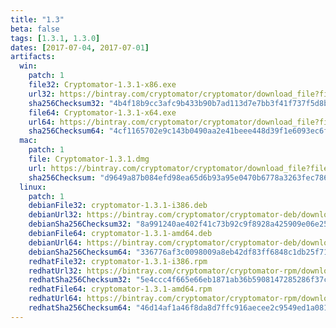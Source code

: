 ```yaml
---
title: "1.3"
beta: false
tags: [1.3.1, 1.3.0]
dates: [2017-07-04, 2017-07-01]
artifacts:
  win:
    patch: 1
    file32: Cryptomator-1.3.1-x86.exe
    url32: https://bintray.com/cryptomator/cryptomator/download_file?file_path=Cryptomator-1.3.1-x86.exe
    sha256Checksum32: "4b4f18b9cc3afc9b433b90b7ad113d7e7bb3f41f737f5d8bf4176e5e0ab74be3"
    file64: Cryptomator-1.3.1-x64.exe
    url64: https://bintray.com/cryptomator/cryptomator/download_file?file_path=Cryptomator-1.3.1-x64.exe
    sha256Checksum64: "4cf1165702e9c143b0490aa2e41beee448d39f1e6093ec6f17b988f98c3bffb4"
  mac:
    patch: 1
    file: Cryptomator-1.3.1.dmg
    url: https://bintray.com/cryptomator/cryptomator/download_file?file_path=Cryptomator-1.3.1.dmg
    sha256Checksum: "d9649a87b084efd98ea65d6b93a95e0470b6778a3263fec786fddba818c7f140"
  linux:
    patch: 1
    debianFile32: cryptomator-1.3.1-i386.deb
    debianUrl32: https://bintray.com/cryptomator/cryptomator-deb/download_file?file_path=cryptomator-1.3.1-i386.deb
    debianSha256Checksum32: "8a991240ae402f41c73b92c9f8928a425909e06e25de4fc97a11833ab6a901a1"
    debianFile64: cryptomator-1.3.1-amd64.deb
    debianUrl64: https://bintray.com/cryptomator/cryptomator-deb/download_file?file_path=cryptomator-1.3.1-amd64.deb
    debianSha256Checksum64: "336776af3c0098009a8eb42df83ff6848c1db25f713e98e05123358004bedab1"
    redhatFile32: cryptomator-1.3.1-i386.rpm
    redhatUrl32: https://bintray.com/cryptomator/cryptomator-rpm/download_file?file_path=cryptomator-1.3.1-i386.rpm
    redhatSha256Checksum32: "5e4ccc4f665e66eb1871ab36b5908147285286f37c4cae7c29f5c6f6f1dafa13"
    redhatFile64: cryptomator-1.3.1-amd64.rpm
    redhatUrl64: https://bintray.com/cryptomator/cryptomator-rpm/download_file?file_path=cryptomator-1.3.1-amd64.rpm
    redhatSha256Checksum64: "46d14af1a46f8da8d7ffc916aecee2c9549ed1a0819f1b5ad8813aaf703e2a24"
---
```

